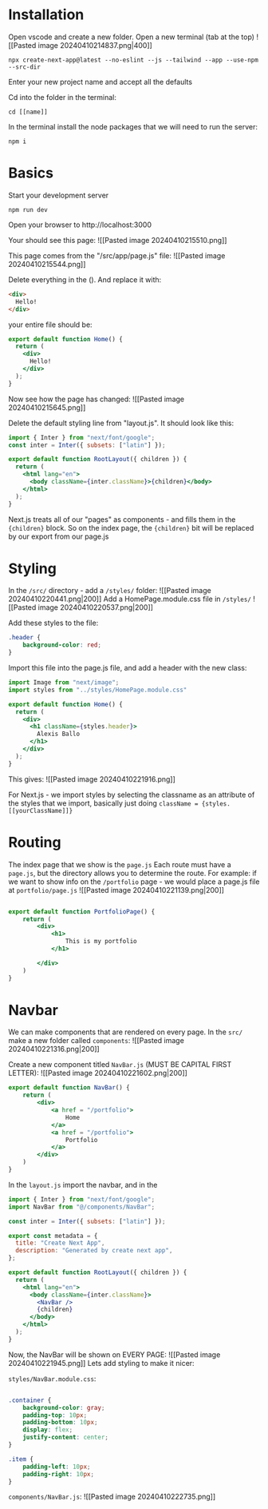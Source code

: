 
# Installation

Open vscode and create a new folder. 
Open a new terminal (tab at the top)
![[Pasted image 20240410214837.png|400]]
```shell
npx create-next-app@latest --no-eslint --js --tailwind --app --use-npm --src-dir
```
Enter your new project name and accept all the defaults

Cd into the folder in the terminal: 
```shell
cd [[name]]
```
In the terminal install the node packages that we will need to run the server: 
```shell
npm i
```

# Basics

Start your development server
```shell
npm run dev
```

Open your browser to http://localhost:3000

Your should see this page: 
![[Pasted image 20240410215510.png]]


This page comes from the "/src/app/page.js" file:
![[Pasted image 20240410215544.png]]

Delete everything in the (). And replace it with: 
```html
<div>
  Hello!
</div>
```

your entire file should be: 
```jsx
export default function Home() {
  return (
    <div>
      Hello!
    </div>
  );
}
```


Now see how the page has changed:
![[Pasted image 20240410215645.png]]


Delete the default styling line from "layout.js". It should look like this: 
```jsx
import { Inter } from "next/font/google";
const inter = Inter({ subsets: ["latin"] });

export default function RootLayout({ children }) {
  return (
    <html lang="en">
      <body className={inter.className}>{children}</body>
    </html>
  );
}
```

Next.js treats all of our "pages" as components - and fills them in the `{children}` block. So on the index page, the `{children}` bit will be replaced by our export from our page.js

# Styling
In the `/src/` directory - add a `/styles/` folder: 
![[Pasted image 20240410220441.png|200]]
Add a HomePage.module.css file in `/styles/`
![[Pasted image 20240410220537.png|200]]

Add these styles to the file: 
```css
.header {
    background-color: red;
}
```

Import this file into the page.js file, and add a header with the new class: 
```jsx
import Image from "next/image";
import styles from "../styles/HomePage.module.css"

export default function Home() {
  return (
    <div>
      <h1 className={styles.header}>
        Alexis Ballo
      </h1>
    </div>
  );
}
```

This gives: 
![[Pasted image 20240410221916.png]]

For Next.js - we import styles by selecting the classname as an attribute of the styles that we import, basically just doing `className = {styles.[[yourClassName]]}`



# Routing

The index page that we show is the `page.js`
Each route must have a `page.js`, but the directory allows you to determine the route. For example: if we want to show info on the `/portfolio` page - we would place a page.js file at `portfolio/page.js`
![[Pasted image 20240410221139.png|200]]

```jsx

export default function PortfolioPage() {
    return (
        <div>
            <h1>
                This is my portfolio
            </h1>

        </div>
    )
}
```

# Navbar

We can make components that are rendered on every page. 
In the `src/` make a new folder called `components`:
![[Pasted image 20240410221316.png|200]]

Create a new component titled `NavBar.js` (MUST BE CAPITAL FIRST LETTER):
![[Pasted image 20240410221602.png|200]]
```jsx
export default function NavBar() {
    return (
        <div>
            <a href = "/portfolio">
                Home
            </a>
            <a href = "/portfolio">
                Portfolio 
            </a>
        </div>
    )
}
```

In the `layout.js` import the navbar, and in the 
```jsx
import { Inter } from "next/font/google";
import NavBar from "@/components/NavBar";

const inter = Inter({ subsets: ["latin"] });

export const metadata = {
  title: "Create Next App",
  description: "Generated by create next app",
};

export default function RootLayout({ children }) {
  return (
    <html lang="en">
      <body className={inter.className}>
        <NavBar />
        {children}
      </body>
    </html>
  );
}

```

Now, the NavBar will be shown on EVERY PAGE: 
![[Pasted image 20240410221945.png]]
Lets add styling to make it nicer:


`styles/NavBar.module.css`: 

```css

.container {
    background-color: gray;
    padding-top: 10px;
    padding-bottom: 10px;
    display: flex;
    justify-content: center;
}

.item {
    padding-left: 10px;
    padding-right: 10px;
}
```

`components/NavBar.js`: 
![[Pasted image 20240410222735.png]]

